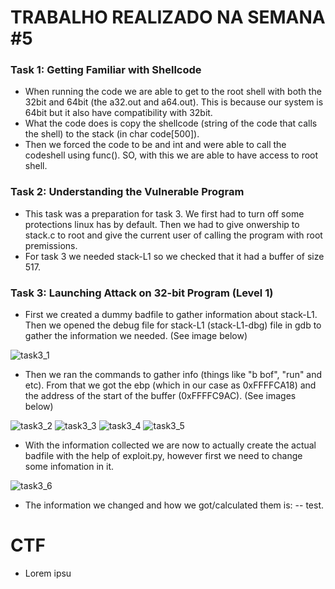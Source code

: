# TRABALHO REALIZADO NA SEMANA #5

### Task 1: Getting Familiar with Shellcode

- When running the code we are able to get to the root shell with both the 32bit and 64bit (the a32.out and a64.out). This is because our system is 64bit but it also have compatibility with 32bit.
- What the code does is copy the shellcode (string of the code that calls the shell) to the stack (in char code[500]).
- Then we forced the code to be and int and were able to call the codeshell using func(). SO, with this we are able to have access to root shell.

### Task 2: Understanding the Vulnerable Program

- This task was a preparation for task 3. We first had to turn off some protections linux has by default. Then we had to give onwership to stack.c to root and give the current user of calling the program with root premissions.
- For task 3 we needed stack-L1 so we checked that it had a buffer of size 517.

### Task 3: Launching Attack on 32-bit Program (Level 1)

- First we created a dummy badfile to gather information about stack-L1. Then we opened the debug file for stack-L1 (stack-L1-dbg) file in gdb to gather the information we needed. (See image below)

![task3_1](https://cdn.discordapp.com/attachments/903555414715670578/913194194229678080/task3_11.png)

- Then we ran the commands to gather info (things like "b bof", "run" and etc). From that we got the ebp (which in our case as 0xFFFFCA18) and the address of the start of the buffer (0xFFFFC9AC). (See images below)

![task3_2](https://cdn.discordapp.com/attachments/903555414715670578/913194194485522433/task3_22.png)
![task3_3](https://cdn.discordapp.com/attachments/903555414715670578/913194194720411688/task3_33.png)
![task3_4](https://cdn.discordapp.com/attachments/903555414715670578/913194194229678080/task3_44.png)
![task3_5](https://cdn.discordapp.com/attachments/903555414715670578/913194194229678080/task3_55.png)

- With the information collected we are now to actually create the actual badfile with the help of exploit.py, however first we need to change some infomation in it.

![task3_6](https://cdn.discordapp.com/attachments/903555414715670578/913194194229678080/task3_66.png)

- The information we changed and how we got/calculated them is:
-- test.

# CTF

- Lorem ipsu
